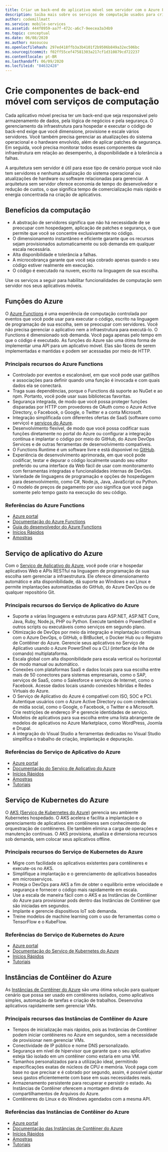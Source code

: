 ```yaml
---
title: Criar um back-end de aplicativo móvel sem servidor com o Azure Functions e outros serviços
description: Saiba mais sobre os serviços de computação usados para criar um back-end sólido de aplicativo móvel sem servidor.
author: codemillmatt
ms.service: mobile-services
ms.assetid: 444f0959-aa7f-472c-a6c7-9eecea3a34b9
ms.topic: conceptual
ms.date: 06/08/2020
ms.author: masoucou
ms.openlocfilehash: 297ed418ffb3a3b4101f2b9506b849a32ec506bc
ms.sourcegitcommit: f02ff55cef47581303a217cf1d310879cd722237
ms.contentlocale: pt-BR
ms.lasthandoff: 06/09/2020
ms.locfileid: "84632428"
---
```

# <a name="build-mobile-back-end-components-with-compute-services"></a>Crie componentes de back-end móvel com serviços de computação

Cada aplicativo móvel precisa ter um back-end que seja responsável pelo armazenamento de dados, pela lógica de negócios e pela segurança. O gerenciamento da infraestrutura para hospedar e executar o código de back-end exige que você dimensione, provisione e escale vários servidores. Você também precisa gerenciar as atualizações do sistema operacional e o hardware envolvido, além de aplicar patches de segurança. Em seguida, você precisa monitorar todos esses componentes da infraestrutura em relação ao desempenho, à disponibilidade e à tolerância a falhas. 

A arquitetura sem servidor é útil para esse tipo de cenário porque você não tem servidores e nenhuma atualização do sistema operacional ou atualizações de hardware ou software relacionadas para gerenciar. A arquitetura sem servidor oferece economia de tempo do desenvolvedor e redução de custos, o que significa tempo de comercialização mais rápido e energia concentrada na criação de aplicativos.

## <a name="benefits-of-compute"></a>Benefícios da computação

- A abstração de servidores significa que não há necessidade de se preocupar com hospedagem, aplicação de patches e segurança, o que permite que você se concentre exclusivamente no código.
- O dimensionamento instantâneo e eficiente garante que os recursos sejam provisionados automaticamente ou sob demanda em qualquer escala necessária.
- Alta disponibilidade e tolerância a falhas.
- A microcobrança garante que você seja cobrado apenas quando o seu código estiver realmente em execução.
- O código é executado na nuvem, escrito na linguagem de sua escolha.

Use os serviços a seguir para habilitar funcionalidades de computação sem servidor nos seus aplicativos móveis.

## <a name="azure-functions"></a>Funções do Azure

O [Azure Functions](https://azure.microsoft.com/services/functions/) é uma experiência de computação controlada por eventos que você pode usar para executar o código, escrito na linguagem de programação de sua escolha, sem se preocupar com servidores. Você não precisa gerenciar o aplicativo nem a infraestrutura para executá-lo. O Functions é dimensionado sob demanda. Você paga apenas pelo tempo em que o código é executado. As funções do Azure são uma ótima forma de implementar uma API para um aplicativo móvel. Elas são fáceis de serem implementadas e mantidas e podem ser acessadas por meio de HTTP.

### <a name="azure-functions-key-features"></a>Principais recursos do Azure Functions

- Controlado por eventos e escalonável, em que você pode usar gatilhos e associações para definir quando uma função é invocada e com quais dados ela se conectará.
- Traga suas dependências, porque o Functions dá suporte ao NuGet e ao npm. Portanto, você pode usar suas bibliotecas favoritas.
- Segurança integrada, de modo que você possa proteger funções disparadas por HTTP com provedores de OAuth como o Azure Active Directory, o Facebook, o Google, o Twitter e a conta Microsoft.
- Integração simplificada com diferentes ofertas de SaaS (software como serviço) e [serviços do Azure](/azure/azure-functions/functions-overview).
- Desenvolvimento flexível, de modo que você possa codificar suas funções diretamente no portal do Azure ou configurar a integração contínua e implantar o código por meio do GitHub, do Azure DevOps Services e de outras ferramentas de desenvolvimento compatíveis.
- O Functions Runtime é um software livre e está disponível no [GitHub](https://github.com/azure/azure-webjobs-sdk-script).
- Experiência de desenvolvimento aprimorada, em que você pode codificar, testar e depurar o código localmente usando seu editor preferido ou uma interface da Web fácil de usar com monitoramento com ferramentas integradas e funcionalidades internas de DevOps.
- Variedade de linguagens de programação e opções de hospedagem para desenvolvimento, como C#, Node.js, Java, JavaScript ou Python.
- O modelo de preços de pagamento por uso significa que você paga somente pelo tempo gasto na execução do seu código.

### <a name="azure-functions-references"></a>Referências do Azure Functions

- [Azure portal](https://portal.azure.com)
- [Documentação do Azure Functions](/azure/azure-functions/)
- [Guia do desenvolvedor do Azure Functions](/azure/azure-functions/functions-reference)
- [Inícios Rápidos](/azure/azure-functions/functions-create-first-function-vs-code)
- [Amostras](/samples/browse/?products=azure-functions&languages=csharp)

## <a name="azure-app-service"></a>Serviço de aplicativo do Azure

Com o [Serviço de Aplicativo do Azure](https://azure.microsoft.com/services/app-service/), você pode criar e hospedar aplicativos Web e APIs RESTful na linguagem de programação de sua escolha sem gerenciar a infraestrutura. Ele oferece dimensionamento automático e alta disponibilidade, dá suporte ao Windows e ao Linux e permite implantações automatizadas do GitHub, do Azure DevOps ou de qualquer repositório Git.

### <a name="azure-app-service-key-features"></a>Principais recursos do Serviço de Aplicativo do Azure

- Suporte a várias linguagens e estruturas para ASP.NET, ASP.NET Core, Java, Ruby, Node.js, PHP ou Python. Execute também o PowerShell e outros scripts ou executáveis como serviços em segundo plano.
- Otimização de DevOps por meio da integração e implantação contínuas com o Azure DevOps, o GitHub, o BitBucket, o Docker Hub ou o Registro de Contêiner do Azure. Gerencie seus aplicativos no Serviço de Aplicativo usando o Azure PowerShell ou a CLI (interface de linha de comando) multiplataforma.
- Escala global com alta disponibilidade para escala vertical ou horizontal de modo manual ou automático.
- Conexões com plataformas SaaS e dados locais para sua escolha entre mais de 50 conectores para sistemas empresariais, como o SAP, serviços de SaaS, como o Salesforce e serviços de Internet, como o Facebook. Acesse dados locais usando conexões híbridas e Redes Virtuais do Azure.
- O Serviço de Aplicativo do Azure é compatível com ISO, SOC e PCI. Autentique usuários com o Azure Active Directory ou com credenciais de mídia social, como o Google, o Facebook, o Twitter e a Microsoft. Crie restrições de endereço IP e gerencie identidades de serviço.
- Modelos de aplicativos para sua escolha entre uma lista abrangente de modelos de aplicativos no Azure Marketplace, como WordPress, Joomla e Drupal.
- A integração do Visual Studio a ferramentas dedicadas no Visual Studio simplifica o trabalho de criação, implantação e depuração.

### <a name="azure-app-service-references"></a>Referências do Serviço de Aplicativo do Azure

- [Azure portal](https://portal.azure.com/)
- [Documentação do Serviço de Aplicativo do Azure](/azure/app-service/)
- [Inícios Rápidos](/azure/app-service/app-service-web-get-started-dotnet)
- [Amostras](/azure/app-service/samples-cli)
- [Tutoriais](/azure/app-service/app-service-web-tutorial-dotnetcore-sqldb)

## <a name="azure-kubernetes-service"></a>Serviço de Kubernetes do Azure

O [AKS (Serviço de Kubernetes do Azure)](https://azure.microsoft.com/services/kubernetes-service/) gerencia seu ambiente Kubernetes hospedado. O AKS acelera e facilita a implantação e o gerenciamento de aplicativos em contêineres sem conhecimento de orquestração de contêineres. Ele também elimina a carga de operações e manutenção contínuas. O AKS provisiona, atualiza e dimensiona recursos sob demanda, sem colocar seus aplicativos offline.

### <a name="azure-kubernetes-service-key-features"></a>Principais recursos do Serviço de Kubernetes do Azure

- Migre com facilidade os aplicativos existentes para contêineres e execute-os no AKS.
- Simplifique a implantação e o gerenciamento de aplicativos baseados em microsserviços.
- Proteja o DevOps para AKS a fim de obter o equilíbrio entre velocidade e segurança e fornecer o código mais rapidamente em escala.
- Use a escala de maneira fácil com o AKS e as Instâncias de Contêiner do Azure para provisionar pods dentro das Instâncias de Contêiner que são iniciadas em segundos.
- Implante e gerencie dispositivos IoT sob demanda.
- Treine modelos de machine learning com o uso de ferramentas como o TensorFlow e o KubeFlow.

### <a name="azure-kubernetes-service-references"></a>Referências do Serviço de Kubernetes do Azure

- [Azure portal](https://portal.azure.com/)
- [Documentação do Serviço de Kubernetes do Azure](/azure/aks/)
- [Inícios Rápidos](/azure/aks/kubernetes-walkthrough-portal)
- [Tutoriais](/azure/aks/tutorial-kubernetes-prepare-app)

## <a name="azure-container-instances"></a>Instâncias de Contêiner do Azure

As [Instâncias de Contêiner do Azure](https://azure.microsoft.com/services/container-instances/) são uma ótima solução para qualquer cenário que possa ser usado em contêineres isolados, como aplicativos simples, automação de tarefas e criação de trabalhos. Desenvolva aplicativos rapidamente sem gerenciar VMs.

### <a name="azure-container-instances-key-features"></a>Principais recursos das Instâncias de Contêiner do Azure

- Tempos de inicialização mais rápidos, pois as Instâncias de Contêiner podem iniciar contêineres no Azure em segundos, sem a necessidade de provisionar nem gerenciar VMs.
- Conectividade de IP público e nome DNS personalizado.
- Segurança em nível de hipervisor que garante que o seu aplicativo esteja tão isolado em um contêiner como estaria em uma VM.
- Tamanhos personalizados para a utilização ideal, permitindo especificações exatas de núcleos de CPU e memória. Você paga com base no que precisar e é cobrado por segundo, assim, é possível ajustar seus gastos eficientemente com base em suas necessidades reais.
- Armazenamento persistente para recuperar e persistir o estado. As Instâncias de Contêiner oferecem a montagem direta de compartilhamentos de Arquivos do Azure.
- Contêineres do Linux e do Windows agendados com a mesma API.

### <a name="azure-container-instances-references"></a>Referências das Instâncias de Contêiner do Azure

- [Azure portal](https://portal.azure.com/)
- [Documentação das Instâncias de Contêiner do Azure](/azure/container-instances/)
- [Inícios Rápidos](/azure/container-instances/container-instances-quickstart-portal)
- [Amostras](https://azure.microsoft.com/resources/samples/?sort=0&term=aci)
- [Tutoriais](/azure/container-instances/container-instances-tutorial-prepare-app)